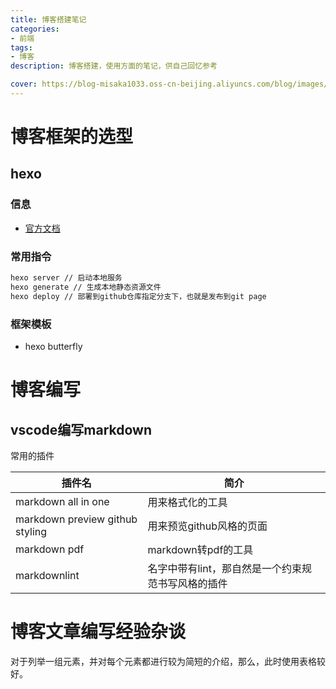 ```yaml
---
title: 博客搭建笔记
categories:
- 前端
tags: 
- 博客
description: 博客搭建，使用方面的笔记，供自己回忆参考

cover: https://blog-misaka1033.oss-cn-beijing.aliyuncs.com/blog/images/83047a42de5154c4ff223b55512f3cfd2178a484.jpg@518w_1e_1c.jpg
---
```


# 博客框架的选型

## hexo

### 信息

* [官方文档](https://hexo.io/zh-cn/index.html)

### 常用指令

``` bash
hexo server // 启动本地服务
hexo generate // 生成本地静态资源文件
hexo deploy // 部署到github仓库指定分支下，也就是发布到git page
```

### 框架模板

* hexo butterfly

# 博客编写

## vscode编写markdown

常用的插件

| 插件名                          | 简介                                               |
| ------------------------------- | -------------------------------------------------- |
| markdown all in one             | 用来格式化的工具                                   |
| markdown preview github styling | 用来预览github风格的页面                           |
| markdown pdf                    | markdown转pdf的工具                                |
| markdownlint                    | 名字中带有lint，那自然是一个约束规范书写风格的插件 |


# 博客文章编写经验杂谈

对于列举一组元素，并对每个元素都进行较为简短的介绍，那么，此时使用表格较好。